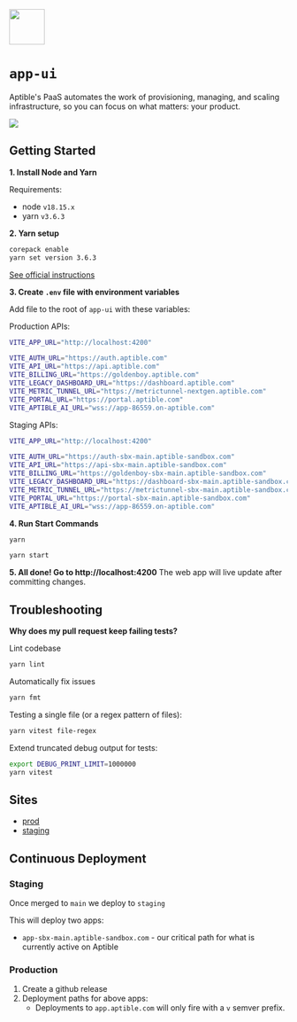 <img src="https://user-images.githubusercontent.com/4295811/226700092-ffbd0c01-dba1-4880-8b77-a4d26e6228f0.svg"  width="64">

# `app-ui`

Aptible's PaaS automates the work of provisioning, managing, and scaling infrastructure, so you can focus on what matters: your product.

<img src="https://github.com/aptible/app-ui/assets/4295811/20eaa0a8-a537-4549-84d2-0a4f10152363" style="max-width: 100%;">

## Getting Started

**1. Install Node and Yarn**

Requirements:

- node `v18.15.x`
- yarn `v3.6.3`

**2. Yarn setup**


```bash
corepack enable
yarn set version 3.6.3
```

[See official instructions](https://yarnpkg.com/getting-started/install)

**3. Create `.env` file with environment variables**

Add file to the root of `app-ui` with these variables:

Production APIs:

```bash
VITE_APP_URL="http://localhost:4200"

VITE_AUTH_URL="https://auth.aptible.com"
VITE_API_URL="https://api.aptible.com"
VITE_BILLING_URL="https://goldenboy.aptible.com"
VITE_LEGACY_DASHBOARD_URL="https://dashboard.aptible.com"
VITE_METRIC_TUNNEL_URL="https://metrictunnel-nextgen.aptible.com"
VITE_PORTAL_URL="https://portal.aptible.com"
VITE_APTIBLE_AI_URL="wss://app-86559.on-aptible.com"
```

Staging APIs:

```bash
VITE_APP_URL="http://localhost:4200"

VITE_AUTH_URL="https://auth-sbx-main.aptible-sandbox.com"
VITE_API_URL="https://api-sbx-main.aptible-sandbox.com"
VITE_BILLING_URL="https://goldenboy-sbx-main.aptible-sandbox.com"
VITE_LEGACY_DASHBOARD_URL="https://dashboard-sbx-main.aptible-sandbox.com"
VITE_METRIC_TUNNEL_URL="https://metrictunnel-sbx-main.aptible-sandbox.com"
VITE_PORTAL_URL="https://portal-sbx-main.aptible-sandbox.com"
VITE_APTIBLE_AI_URL="wss://app-86559.on-aptible.com"
```

**4. Run Start Commands**

```bash
yarn
```

```bash
yarn start
```

**5. All done! Go to http://localhost:4200**
The web app will live update after committing changes.

## Troubleshooting

**Why does my pull request keep failing tests?**

Lint codebase

```bash
yarn lint
```

Automatically fix issues

```bash
yarn fmt
```

Testing a single file (or a regex pattern of files):

```bash
yarn vitest file-regex
```

Extend truncated debug output for tests:
```bash
export DEBUG_PRINT_LIMIT=1000000
yarn vitest
```

## Sites

- [prod](https://app.aptible.com)
- [staging](https://app-sbx-main.aptible-sandbox.com)

## Continuous Deployment

### Staging

Once merged to `main` we deploy to `staging`

This will deploy two apps:

* `app-sbx-main.aptible-sandbox.com` - our critical path for what is currently active on Aptible

### Production

1. Create a github release
2. Deployment paths for above apps:
    * Deployments to `app.aptible.com` will only fire with a `v` semver prefix.
